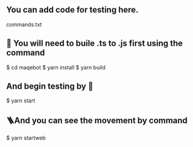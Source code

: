 ## You can add code for testing here.
commands.txt


## 🤨 You will need to buile .ts to .js first using the command
$ cd maqebot
$ yarn install
$ yarn build

## And begin testing by 🚀
$ yarn start

## 🪜And you can see the movement by command
$ yarn startweb